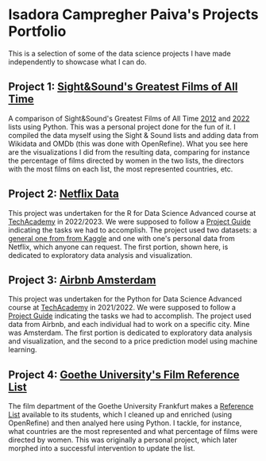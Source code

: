 # Isadora Campregher Paiva's Projects Portfolio

This is a selection of some of the data science projects I have made independently to showcase what I can do.

## Project 1: [Sight&Sound's Greatest Films of All Time](https://colab.research.google.com/drive/1KljzCTf7Mo0_7No1yGuoiib_ZEarpV3L?usp=sharing)
A comparison of Sight&Sound's Greatest Films of All Time [2012](https://www2.bfi.org.uk/films-tv-people/sightandsoundpoll2012/critics) and [2022](https://www.bfi.org.uk/news/revealed-results-2022-sight-sound-greatest-films-all-time-poll) lists using Python. This was a personal project done for the fun of it. I compiled the data myself using the Sight & Sound lists and adding data from Wikidata and OMDb (this was done with OpenRefine). What you see here are the visualizations I did from the resulting data, comparing for instance the percentage of films directed by women in the two lists, the directors with the most films on each list, the most represented countries, etc.

## Project 2: [Netflix Data](https://drive.google.com/uc?export=download&id=1Lh2XwVI1APUyH2GrnYXiYn5S0jifPGhI) 
This project was undertaken for the R for Data Science Advanced course at [TechAcademy](https://www.tech-academy.io/) in 2022/2023. We were supposed to follow a [Project Guide](https://github.com/CamPaiva/netflix-data/raw/main/Project%20Guide%20-%20Leitfaden.pdf) indicating the tasks we had to accomplish. The project used two datasets: a [general one from from Kaggle](https://www.kaggle.com/datasets/shivamb/netflix-shows) and one with one's personal data from Netflix, which anyone can request. The first portion, shown here, is dedicated to exploratory data analysis and visualization. 

## Project 3: [Airbnb Amsterdam](https://colab.research.google.com/drive/1daXRFlrR8RO7KsHTf3IsQvtnNbpLHRL6?usp=sharing)
This project was undertaken for the Python for Data Science Advanced course at [TechAcademy](https://www.tech-academy.io/) in 2021/2022. 
We were supposed to follow a [Project Guide](https://github.com/CamPaiva/airbnb-amsterdam/raw/main/Airbnb_ProjectGuide_TechAcademy.pdf) indicating the tasks we had to accomplish. The project used data from Airbnb, and each individual had to work on a specific city. Mine was Amsterdam. The first portion is dedicated to exploratory data analysis and visualization, and the second to a price prediction model using machine learning.

## Project 4: [Goethe University's Film Reference List](https://colab.research.google.com/drive/1Nqhzj402PM-oyMxY7m7AzHKfuklhfD3r?usp=sharing)
The film department of the Goethe University Frankfurt makes a [Reference List](https://www.uni-frankfurt.de/83387917/ReferenzlisteFilm_Nov2019.pdf) available to its students, which I cleaned up and enriched (using OpenRefine) and then analyed here using Python. I tackle, for instance, what countries are the most represented and what percentage of films were directed by women. This was originally a personal project, which later morphed into a successful intervention to update the list.
